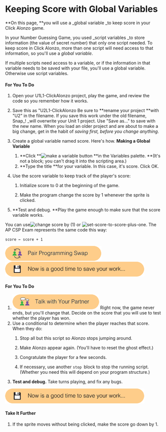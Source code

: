# Keeping Score with Global Variables

**On this page, **you will use a _global variable _to keep score in your Click Alonzo game.

In your Number Guessing Game, you used _script variables _to store information \(the value of secret number\) that only one script needed. To keep score in Click Alonzo, more than one script will need access to that information, so you'll use a _global variable_.

If multiple scripts need access to a variable, or if the information in that variable needs to be saved with your file, you'll use a global variable. Otherwise use script variables.

#### For You To Do

1. Open your U1L1-ClickAlonzo project, play the game, and review the code so you remember how it works.
2. Save this as "U2L1-ClickAlonzo Be sure to **rename your project **with "U2" in the filename. If you save this work under the old filename, Snap_! _will overwrite your Unit 1 project. Use "Save as..." to save with the new name. When you load an older project and are about to make a big change, get in the habit of _saving first, before you change anything_.
3. Create a global variable named score. Here's how. **Making a Global Variable**
   1. **Click **![](http://bjc.edc.org/bjc-r/img/1-introduction/make-a-variable.png "make a variable button") **in the Variables palette. **\(It's not a block; you can't drag it into the scripting area.\)
   2. **Type the title **for your variable. In this case, it's score. Click OK.

 
4. Use the score variable to keep track of the player's score:

   1. Initialize score to 0 at the beginning of the game.

   2. Make the program change the score by 1 whenever the sprite is clicked.

5. **Test and debug. **Play the game enough to make sure that the score variable works.

You can use![](http://bjc.edc.org/bjc-r/img/2-complexity/change-score-by-1.png "change score by \(1\)") or ![](http://bjc.edc.org/bjc-r/img/2-complexity/set-score-to-score-plus-one.png "set-score-to-score-plus-one"). The AP CSP Exam represents the same code this way:

```
score ← score + 1
```

![](/assets/pair_programming.png)![](/assets/save.png)

#### For You To Do

1. ![](/assets/talk_with_partner.png) Right now, the game never ends, but you'll change that. Decide on the score that you will use to test whether the player has won.
2. Use a conditional to determine when the player reaches that score. When they do:
   1. Stop all but this script so Alonzo stops jumping around.

   2. Make Alonzo appear again. \(You'll have to reset the ghost effect.\)
   3. Congratulate the player for a few seconds.
   4. If necessary, use another `stop `block to stop the running script. \(Whether you need this will depend on your program structure.\)
3. **Test and debug.** Take turns playing, and fix any bugs.

![](/assets/save.png)

#### Take It Further

1. If the sprite moves without being clicked, make the score go down by 1.



